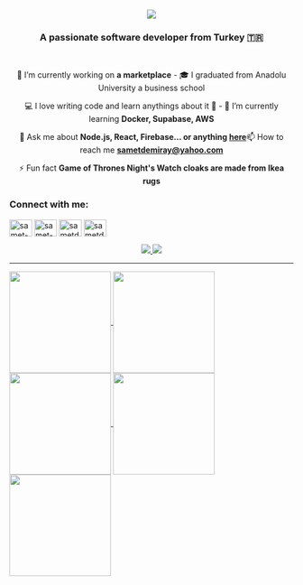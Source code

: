 
<h1 align="center">
    <img src="https://readme-typing-svg.herokuapp.com/?font=Righteous&size=35&center=true&vCenter=true&width=500&height=70&duration=4000&lines=Hi+There!+👋;+I'm+Samet+Demiray!;" />
    
</h1>

<!--<p align="left"> <a href="https://github.com/ryo-ma/github-profile-trophy"><img src="https://github-profile-trophy.vercel.app/?username=SametDemiray" alt="SametDemiray" /></a> </p> -->

<h3 align="center">A passionate software developer from Turkey 🇹🇷</h3>
<br/>
<div align="center">
    
 🔭 I’m currently working on **a marketplace** - 🎓 I graduated from Anadolu University a business school
    
 💻 I love writing code and learn anythings about it 🔬 - 🌱 I’m currently learning **Docker, Supabase, AWS**
 
 💬 Ask me about **Node.js, React, Firebase... or anything [here](https://github.com/issues)**📫 How to reach me **sametdemiray@yahoo.com**
 
⚡ Fun fact **Game of Thrones Night's Watch cloaks are made from Ikea rugs**  
 
<h3 align="left">Connect with me:</h3>
<p align="left">
<a href="https://linkedin.com/in/Samet-demiray" target="blank"><img align="center" src="https://raw.githubusercontent.com/rahuldkjain/github-profile-readme-generator/master/src/images/icons/Social/linked-in-alt.svg" alt="samet-demiray" height="30" width="40" /></a>
<a href="https://stackoverflow.com/users/23269733/samet-demiray" target="blank"><img align="center" src="https://raw.githubusercontent.com/rahuldkjain/github-profile-readme-generator/master/src/images/icons/Social/stack-overflow.svg" alt="samet-demiray" height="30" width="40" /></a>
<!-- <a href="https://www.youtube.com/c/boualiali" target="blank"><img align="center" src="https://raw.githubusercontent.com/rahuldkjain/github-profile-readme-generator/master/src/images/icons/Social/youtube.svg" alt="boualiali" height="30" width="40" /></a> -->
<a href="https://instagram.com/sametdmry" target="blank"><img align="center" src="https://raw.githubusercontent.com/rahuldkjain/github-profile-readme-generator/master/src/images/icons/Social/instagram.svg" alt="sametdmry" height="30" width="40" /></a>
<a href="https://discord.gg/sametdemiray" target="blank"><img align="center" src="https://raw.githubusercontent.com/rahuldkjain/github-profile-readme-generator/master/src/images/icons/Social/discord.svg" alt="sametdemiray" height="30" width="40" /></a>
</p>


 </div>
 
 <div align="center"> 
  
  <a href="https://www.linkedin.com/in/samet-demiray/" target="_blank">
    <img src="https://img.shields.io/badge/LinkedIn-0077B5?style=for-the-badge&logo=linkedin&logoColor=white" target="_blank" />
  </a>
  </a>  
  <img src="https://img.shields.io/badge/Windows-0078D6?style=for-the-badge&logo=windows&logoColor=white" target=_blank" />
</div>
 <hr/>
 <a href="https://github.com/SametDemiray">
<img align="center" src="http://github-profile-summary-cards.vercel.app/api/cards/stats?username=SametDemiray&theme=2077" height="180em" />
<img align="center" src="http://github-profile-summary-cards.vercel.app/api/cards/most-commit-language?username=SametDemiray&theme=2077" height="180em" />
<img align="center" src="http://github-profile-summary-cards.vercel.app/api/cards/repos-per-language?username=SametDemiray&theme=2077" height="180em" />
<img align="center" src="http://github-profile-summary-cards.vercel.app/api/cards/productive-time?username=SametDemiray&theme=2077" height="180em" />
<img align="center" src="http://github-profile-summary-cards.vercel.app/api/cards/profile-details?username=SametDemiray&theme=2077" height="180em" />
</div>


 
